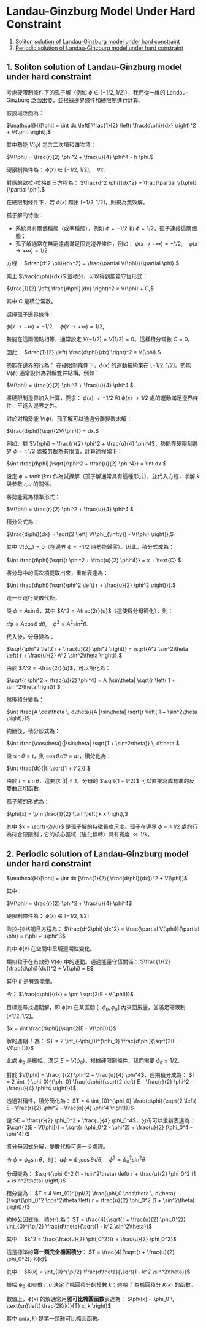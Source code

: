 <!-- vscode-markdown-toc -->
# Landau-Ginzburg Model Under Hard Constraint

1. [Soliton solution of Landau-Ginzburg model under hard constraint](#SolitonsolutionofLandau-Ginzburgmodelunderhardconstraint)
2. [Periodic solution of Landau-Ginzburg model under hard constraint](#PeriodicsolutionofLandau-Ginzburgmodelunderhardconstraint)

<!-- vscode-markdown-toc-config
	numbering=true
	autoSave=true
	/vscode-markdown-toc-config -->
<!-- /vscode-markdown-toc -->
##  1. <a name='SolitonsolutionofLandau-Ginzburgmodelunderhardconstraint'></a>Soliton solution of Landau-Ginzburg model under hard constraint

考慮硬限制條件下的孤子解（例如 $\phi \in [-1/2, 1/2]$），我們從一維的 Landau-Ginzburg 泛函出發，並根據邊界條件和硬限制進行計算。

假設場泛函為：

$\mathcal{H}[\phi] = \int dx \left[ \frac{1}{2} \left( \frac{d\phi}{dx} \right)^2 + V(\phi) \right],$

其中勢能 $V(\phi)$ 包含二次項和四次項：

$V(\phi) = \frac{r}{2} \phi^2 + \frac{u}{4} \phi^4 - h \phi.$

硬限制條件為：
$\phi(x) \in [-1/2, 1/2], \quad \forall x.$

對應的歐拉-拉格朗日方程為：
$\frac{d^2 \phi}{dx^2} = \frac{\partial V(\phi)}{\partial \phi}.$

在硬限制條件下，若 $\phi(x)$ 超出 $[-1/2, 1/2]$，則視為無效解。

孤子解的特徵：
- 系統具有兩個穩態（或準穩態），例如 $\phi = -1/2$ 和 $\phi = 1/2$，孤子連接這兩個態；
- 孤子解通常在無窮遠處滿足固定邊界條件，例如：
  $\phi(x \to -\infty) = -1/2, \quad \phi(x \to +\infty) = 1/2.$


方程：
$\frac{d^2 \phi}{dx^2} = \frac{\partial V(\phi)}{\partial \phi}.$

乘上 $\frac{d\phi}{dx}$ 並積分，可以得到能量守恆形式：

$\frac{1}{2} \left( \frac{d\phi}{dx} \right)^2 = V(\phi) + C,$

其中 $C$ 是積分常數。

選擇孤子邊界條件：

$\phi(x \to -\infty) = -1/2, \quad \phi(x \to +\infty) = 1/2,$

勢能在這兩個點相等，通常設定 $V(-1/2) = V(1/2) = 0$。這樣積分常數 $C = 0$。

因此：
$\frac{1}{2} \left( \frac{d\phi}{dx} \right)^2 = V(\phi).$

勢能在邊界的行為：
在硬限制條件下，$\phi(x)$ 的運動被約束在 $[-1/2, 1/2]$。勢能 $V(\phi)$ 通常設計為對稱雙井結構。例如：

$V(\phi) = \frac{r}{2} \phi^2 + \frac{u}{4} \phi^4.$

將硬限制邊界加入計算，要求：
$\phi(x) \to -1/2$ 和 $\phi(x) \to 1/2$ 處的運動滿足邊界條件，不進入邊界之外。

對於對稱勢能 $V(\phi)$，孤子解可以通過分離變數求解：

$\frac{d\phi}{\sqrt{2V(\phi)}} = dx.$

例如，對 $V(\phi) = \frac{r}{2} \phi^2 + \frac{u}{4} \phi^4$，勢能在硬限制邊界 $\phi = \pm 1/2$ 處被剪裁為有限值，計算過程如下：


$\int \frac{d\phi}{\sqrt{r\phi^2 + \frac{u}{2} \phi^4}} = \int dx.$

設定 $\phi = \tanh(kx)$ 作為試探解（孤子解通常具有這種形式），並代入方程，求解 $k$ 與參數 $r, u$ 的關係。


將勢能寫為標準形式：

$V(\phi) = \frac{r}{2} \phi^2 + \frac{u}{4} \phi^4.$

積分公式為：

$\frac{d\phi}{dx} = \sqrt{2 \left[ V(\phi_{\infty}) - V(\phi) \right]},$

其中 $V(\phi_{\infty}) = 0$（在邊界 $\phi = \pm 1/2$ 時勢能歸零）。因此，積分式成為：

$\int \frac{d\phi}{\sqrt{r \phi^2 + \frac{u}{2} \phi^4}} = x + \text{C}.$


將分母中的高次項提取出來，重新表達為：

$\int \frac{d\phi}{\sqrt{\phi^2 \left( r + \frac{u}{2} \phi^2 \right)}}.$

進一步進行變數代換。


設 $\phi = A \sin\theta$，其中 $A^2 = -\frac{2r}{u}$（這使得分母簡化），則：

$d\phi = A \cos\theta \, d\theta, \quad \phi^2 = A^2 \sin^2\theta.$

代入後，分母變為：

$\sqrt{\phi^2 \left( r + \frac{u}{2} \phi^2 \right)} = \sqrt{A^2 \sin^2\theta \left( r + \frac{u}{2} A^2 \sin^2\theta \right)}.$

由於 $A^2 = -\frac{2r}{u}$，可以簡化為：

$\sqrt{r \phi^2 + \frac{u}{2} \phi^4} = A |\sin\theta| \sqrt{r \left( 1 + \sin^2\theta \right)}.$

然後積分變為：

$\int \frac{A \cos\theta \, d\theta}{A |\sin\theta| \sqrt{r \left( 1 + \sin^2\theta \right)}}$

約簡後，積分形式為：

$\int \frac{\cos\theta}{|\sin\theta| \sqrt{1 + \sin^2\theta}} \, d\theta.$


設 $\sin\theta = t$，則 $\cos\theta \, d\theta = dt$，積分化為：

$\int \frac{dt}{|t| \sqrt{1 + t^2}}.$


由於 $t = \sin\theta$，這要求 $|t| \leq 1$。分母的 $\sqrt{1 + t^2}$ 可以直接寫成標準的反雙曲正切函數。

孤子解的形式為：

$\phi(x) = \pm \frac{1}{2} \tanh\left( k x \right),$

其中 $k = \sqrt{-2r/u}$ 是孤子解的特徵長度尺度。孤子在邊界 $\phi = \pm 1/2$ 處的行為符合硬限制；它的核心區域（磁化翻轉）具有寬度 $\propto 1/k$。

##  2. <a name='PeriodicsolutionofLandau-Ginzburgmodelunderhardconstraint'></a>Periodic solution of Landau-Ginzburg model under hard constraint

$\mathcal{H}[\phi] = \int dx [\frac{1}{2}( \frac{d\phi}{dx})^2 + V(\phi)]$

其中：

$V(\phi) = \frac{r}{2} \phi^2 + \frac{u}{4} \phi^4$

硬限制條件為：
$\phi(x) \in [-1/2, 1/2]$

歐拉-拉格朗日方程為：
$\frac{d^2\phi}{dx^2} = \frac{\partial V(\phi)}{\partial \phi} = r\phi + u\phi^3$

其中 $\phi(x)$ 在空間中呈現週期性變化。


類似粒子在有效勢 $V(\phi)$ 中的運動。通過能量守恆關係：
$\frac{1}{2} (\frac{d\phi}{dx})^2 + V(\phi) = E$

其中 $E$ 是有效能量。

令：
$\frac{d\phi}{dx} = \pm \sqrt{2(E - V(\phi))}$

目標是尋找週期解，即 $\phi(x)$ 在某區間 $[-\phi_0, \phi_0]$ 內來回振盪，並滿足硬限制 $[-1/2, 1/2]$。


$x = \int \frac{d\phi}{\sqrt{2(E - V(\phi))}}$

解的週期 $T$ 為：
$T = 2 \int_{-\phi_0}^{\phi_0} \frac{d\phi}{\sqrt{2(E - V(\phi))}}$

此處 $\phi_0$ 是振幅，滿足 $E = V(\phi_0)$。根據硬限制條件，我們需要 $\phi_0 \leq 1/2$。


對於 $V(\phi) = \frac{r}{2} \phi^2 + \frac{u}{4} \phi^4$，週期積分成為：
$T = 2 \int_{-\phi_0}^{\phi_0} \frac{d\phi}{\sqrt{2 \left( E - \frac{r}{2} \phi^2 - \frac{u}{4} \phi^4 \right)}}$

透過對稱性，積分簡化為：
$T = 4 \int_{0}^{\phi_0} \frac{d\phi}{\sqrt{2 \left( E - \frac{r}{2} \phi^2 - \frac{u}{4} \phi^4 \right)}}$

設 $E = \frac{r}{2} \phi_0^2 + \frac{u}{4} \phi_0^4$，分母可以重新表達為：
$\sqrt{2(E - V(\phi))} = \sqrt{r (\phi_0^2 - \phi^2) + \frac{u}{2} (\phi_0^4 - \phi^4)}$

將分母因式分解，變數代換可進一步處理。

令 $\phi = \phi_0 \sin\theta$，則：
$d\phi = \phi_0 \cos\theta \, d\theta, \quad \phi^2 = \phi_0^2 \sin^2\theta$


分母變為：
$\sqrt{\phi_0^2 (1 - \sin^2\theta) \left( r + \frac{u}{2} \phi_0^2 (1 + \sin^2\theta) \right)}$

積分變為：
$T = 4 \int_{0}^{\pi/2} \frac{\phi_0 \cos\theta \, d\theta}{\sqrt{\phi_0^2 \cos^2\theta \left( r + \frac{u}{2} \phi_0^2 (1 + \sin^2\theta) \right)}}$

約掉公因式後，積分化為：
$T = \frac{4}{\sqrt{r + \frac{u}{2} \phi_0^2}} \int_{0}^{\pi/2} \frac{d\theta}{\sqrt{1 - k^2 \sin^2\theta}}$

其中：
$k^2 = \frac{\frac{u}{2} \phi_0^2}{r + \frac{u}{2} \phi_0^2}$

這是標準的**第一類完全橢圓積分**：
$T = \frac{4}{\sqrt{r + \frac{u}{2} \phi_0^2}} K(k)$

其中：
$K(k) = \int_{0}^{\pi/2} \frac{d\theta}{\sqrt{1 - k^2 \sin^2\theta}}$

振幅 $\phi_0$ 和參數 $r, u$ 決定了橢圓積分的模數 $k$；週期 $T$ 為橢圓積分 $K(k)$ 的函數。

數值上，$\phi(x)$ 的解通常用**雅可比橢圓函數**表達為：
$\phi(x) = \phi_0 \, \text{sn}\left( \frac{2K(k)}{T} x, k \right)$

其中 $\text{sn}(x, k)$ 是第一類雅可比橢圓函數。

